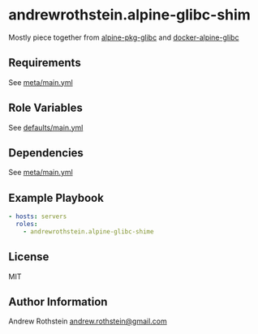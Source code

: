 andrewrothstein.alpine-glibc-shim
=========

Mostly piece together from [alpine-pkg-glibc](https://github.com/sgerrand/alpine-pkg-glibc) and [docker-alpine-glibc](https://github.com/frol/docker-alpine-glibc)

Requirements
------------

See [meta/main.yml](meta/main.yml)

Role Variables
--------------

See [defaults/main.yml](defaults/main.yml)

Dependencies
------------

See [meta/main.yml](meta/main.yml)

Example Playbook
----------------

```yml
- hosts: servers
  roles:
    - andrewrothstein.alpine-glibc-shime
```

License
-------

MIT

Author Information
------------------

Andrew Rothstein <andrew.rothstein@gmail.com>
